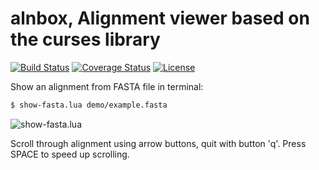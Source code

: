 # alnbox, Alignment viewer based on the curses library

[![Build Status](https://travis-ci.org/starius/alnbox.png?branch=master)](https://travis-ci.org/starius/alnbox)
[![Coverage Status](https://coveralls.io/repos/starius/alnbox/badge.png?branch=master)](https://coveralls.io/r/starius/alnbox?branch=master)
[![License](http://img.shields.io/badge/License-MIT-brightgreen.png)](LICENSE)

Show an alignment from FASTA file in terminal:

```bash
$ show-fasta.lua demo/example.fasta
```

![show-fasta.lua](http://i.imgur.com/luimJHi.gif)

Scroll through alignment using arrow buttons,
quit with button 'q'. Press SPACE to speed up scrolling.
